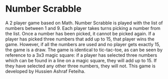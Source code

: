 # Number Scrabble
A 2 player game based on Math.
Number Scrabble is played with the list of numbers between 1 and 9.
Each player takes turns picking a number from the list.
Once a number has been picked, it cannot be picked again.
If a player has picked three numbers that add up to 15, that player wins the game.
However, if all the numbers are used and no player gets exactly 15, the game is a draw.
The game is identical to tic-tac-toe, as can be seen by reference to a 3x3 magic square:
 if a player has selected three numbers which can be found in a line on a magic square, they will add up to 15. 
If they have selected any other three numbers, they will not.
This game is developed by Hussien Ashraf Feteiha.

